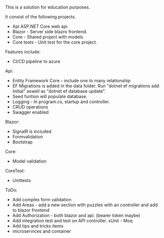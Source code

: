 This is a solution for education purposes.

It consist of the following projects.
- Api ASP.NET Core web api.
- Blazor - Server side blazro frontend.
- Core - Shared project with models
- Core tests - Unit test for the core project.

Features include:
- CI/CD pipeline to azure

Api:
- Entity Framework Core - include one to many relationship
- EF Migrations is added in the data folder. Run "dotnet ef migrations add Initial" aswell as "dotnet ef database update".
- Seed funtion will populate database.
- Logging - In program.cs, startup and controller. 
- CRUD operations
- Swagger enabled

Blazor:
- SignalR is included 
- Formvalidation
- Bootstrap

Core:
- Model validation

CoreTest:
- Unittests

ToDo: 
- Add complex form validation
- Add Areas - add a new section with puzzles with an controller and add to blazor frontend
- Add Authorization - both blazor and api. (bearer token maybe)
- Add integration test and test on API controller. xUnit - Moq
- Add tips and tricks items
- microservices and container
